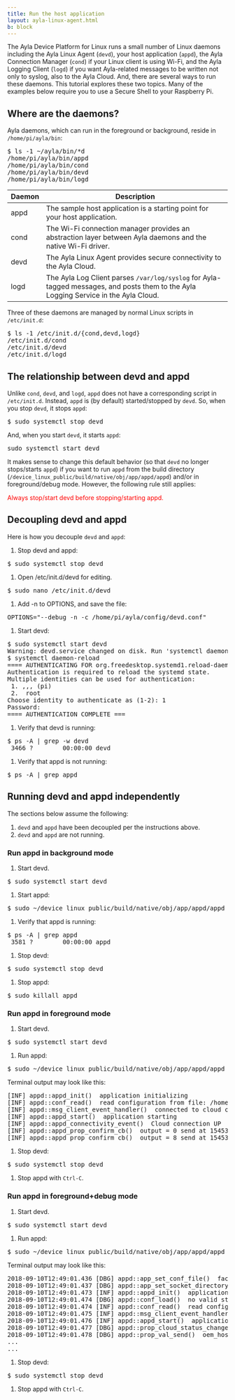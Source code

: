 ```yaml
---
title: Run the host application
layout: ayla-linux-agent.html
b: block
---
```


The Ayla Device Platform for Linux runs a small number of Linux daemons including the Ayla Linux Agent (<code>devd</code>), your host application (<code>appd</code>), the Ayla Connection Manager (<code>cond</code>) if your Linux client is using Wi-Fi, and the Ayla Logging Client (<code>logd</code>) if you want Ayla-related messages to be written not only to syslog, also to the Ayla Cloud. And, there are several ways to run these daemons. This tutorial explores these two topics. Many of the examples below require you to use a Secure Shell to your Raspberry Pi.

## Where are the daemons?

Ayla daemons, which can run in the foreground or background, reside in <code>/home/pi/ayla/bin</code>:

<pre>
$ ls -1 &#126;/ayla/bin/*d
/home/pi/ayla/bin/appd
/home/pi/ayla/bin/cond
/home/pi/ayla/bin/devd
/home/pi/ayla/bin/logd
</pre>

|Daemon|Description|
|-|-|
|appd|The sample host application is a starting point for your host application.|
|cond|The Wi-Fi connection manager provides an abstraction layer between Ayla daemons and the native Wi-Fi driver.|
|devd|The Ayla Linux Agent provides secure connectivity to the Ayla Cloud.|
|logd|The Ayla Log Client parses <code>/var/log/syslog</code> for Ayla-tagged messages, and posts them to the Ayla Logging Service in the Ayla Cloud.

Three of these daemons are managed by normal Linux scripts in <code>/etc/init.d</code>:

<pre>
$ ls -1 /etc/init.d/{cond,devd,logd}
/etc/init.d/cond
/etc/init.d/devd
/etc/init.d/logd
</pre>

## The relationship between devd and appd

Unlike <code>cond</code>, <code>devd</code>, and <code>logd</code>, <code>appd</code> does not have a corresponding script in <code>/etc/init.d</code>. Instead, <code>appd</code> is (by default) started/stopped by <code>devd</code>. So, when you stop <code>devd</code>, it stops <code>appd</code>:

<pre>
$ sudo systemctl stop devd
</pre>

And, when you start <code>devd</code>, it starts <code>appd</code>:

<pre>
sudo systemctl start devd
</pre>

It makes sense to change this default behavior (so that <code>devd</code> no longer stops/starts <code>appd</code>) if you want to run <code>appd</code> from the build directory (<code>/device_linux_public/build/native/obj/app/appd/appd</code>) and/or in foreground/debug mode. However, the following rule still applies:

<span style="color:red;">Always stop/start devd before stopping/starting appd.</span>

## Decoupling devd and appd

Here is how you decouple <code>devd</code> and <code>appd</code>:

1. Stop devd and appd:
<pre>
$ sudo systemctl stop devd
</pre>
1. Open /etc/init.d/devd for editing.
<pre>
$ sudo nano /etc/init.d/devd
</pre>
1. Add -n to OPTIONS, and save the file:
<pre>
OPTIONS="--debug -n -c /home/pi/ayla/config/devd.conf"
</pre>
1. Start devd:
<pre>
$ sudo systemctl start devd
Warning: devd.service changed on disk. Run 'systemctl daemon-reload' to reload units.
$ systemctl daemon-reload
==== AUTHENTICATING FOR org.freedesktop.systemd1.reload-daemon ===
Authentication is required to reload the systemd state.
Multiple identities can be used for authentication:
 1. ,,, (pi)
 2.  root
Choose identity to authenticate as (1-2): 1
Password: 
==== AUTHENTICATION COMPLETE ===
</pre>
1. Verify that devd is running:
<pre>
$ ps -A | grep -w devd
 3466 ?        00:00:00 devd
</pre>
1. Verify that appd is not running:
<pre>
$ ps -A | grep appd
</pre>

## Running devd and appd independently

The sections below assume the following:
1. <code>devd</code> and <code>appd</code> have been decoupled per the instructions above.
1. <code>devd</code> and <code>appd</code> are not running.

### Run appd in background mode

1. Start devd.
<pre>
$ sudo systemctl start devd
</pre>
1. Start appd:
<pre>
$ sudo &#126;/device_linux_public/build/native/obj/app/appd/appd -c /home/pi/ayla/config/appd.conf
</pre>
1. Verify that appd is running:
<pre>
$ ps -A | grep appd
 3581 ?        00:00:00 appd
</pre>
1. Stop devd:
<pre>
$ sudo systemctl stop devd
</pre>
1. Stop appd:
<pre>
$ sudo killall appd
</pre>

### Run appd in foreground mode

1. Start devd.
<pre>
$ sudo systemctl start devd
</pre>
1. Run appd:
<pre>
$ sudo &#126;/device_linux_public/build/native/obj/app/appd/appd -f -c /home/pi/ayla/config/appd.conf
</pre>
Terminal output may look like this:
<pre>
[INF] appd::appd_init()  application initializing
[INF] appd::conf_read()  read configuration from file: /home/pi/ayla/config/appd.conf.startup
[INF] appd::msg_client_event_handler()  connected to cloud client
[INF] appd::appd_start()  application starting
[INF] appd::appd_connectivity_event()  Cloud connection UP
[INF] appd::appd_prop_confirm_cb()  output = 0 send at 1545320451361 to dests 1 succeeded
[INF] appd::appd_prop_confirm_cb()  output = 8 send at 1545320452132 to dests 1 succeeded
</pre>
1. Stop devd:
<pre>
$ sudo systemctl stop devd
</pre>
1. Stop appd with <code>Ctrl-C</code>.

### Run appd in foreground+debug mode

1. Start devd.
<pre>
$ sudo systemctl start devd
</pre>
1. Run appd:
<pre>
$ sudo &#126;/device_linux_public/build/native/obj/app/appd/appd -f -d -c /home/pi/ayla/config/appd.conf
</pre>
Terminal output may look like this:
<pre>
2018-09-10T12:49:01.436 [DBG] appd::app_set_conf_file()  factory config: /home/pi/ayla/config/appd.conf, startup config dir: default
2018-09-10T12:49:01.437 [DBG] appd::app_set_socket_directory()  socket dir: /run
2018-09-10T12:49:01.473 [INF] appd::appd_init()  application initializing
2018-09-10T12:49:01.474 [DBG] appd::conf_load()  no valid startup config: /home/pi/ayla/config/appd.conf.startup
2018-09-10T12:49:01.474 [INF] appd::conf_read()  read configuration from file: /home/pi/ayla/config/appd.conf
2018-09-10T12:49:01.475 [INF] appd::msg_client_event_handler()  connected to cloud client
2018-09-10T12:49:01.476 [INF] appd::appd_start()  application starting
2018-09-10T12:49:01.477 [DBG] appd::prop_cloud_status_changed()  resending prop: oem_host_version
2018-09-10T12:49:01.478 [DBG] appd::prop_val_send()  oem_host_version
...
...
</pre>
1. Stop devd:
<pre>
$ sudo systemctl stop devd
</pre>
1. Stop appd with <code>Ctrl-C</code>.
